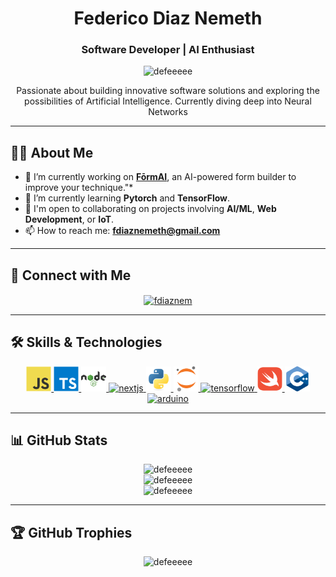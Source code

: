 <h1 align="center">Federico Diaz Nemeth</h1>
<h3 align="center">Software Developer | AI Enthusiast</h3>

<p align="center">
  <img src="https://komarev.com/ghpvc/?username=defeeeee&label=Profile%20Views&color=0e75b6&style=flat" alt="defeeeee" />
</p>

<p align="center">
  Passionate about building innovative software solutions and exploring the possibilities of Artificial Intelligence. Currently diving deep into Neural Networks
</p>

---

## 👨‍💻 About Me

- 🔭 I’m currently working on **[FōrmAI](https://github.com/Defeeeee/FormAI)**, an AI-powered form builder to improve your technique."*
- 🌱 I’m currently learning **Pytorch** and **TensorFlow**.
- 🤝 I'm open to collaborating on projects involving **AI/ML**, **Web Development**, or **IoT**.
- 📫 How to reach me: **fdiaznemeth@gmail.com**

---

## 🔗 Connect with Me

<p align="center">
  <a href="https://linkedin.com/in/fdiaznem" target="_blank">
    <img align="center" src="https://raw.githubusercontent.com/rahuldkjain/github-profile-readme-generator/master/src/images/icons/Social/linked-in-alt.svg" alt="fdiaznem" height="30" width="40" />
  </a>
  </p>

---

## 🛠️ Skills & Technologies

<p align="center">
  <a href="https://developer.mozilla.org/en-US/docs/Web/JavaScript" target="_blank" rel="noreferrer">
    <img src="https://raw.githubusercontent.com/devicons/devicon/master/icons/javascript/javascript-original.svg" alt="javascript" width="40" height="40"/>
  </a>
  <a href="https://www.typescriptlang.org/" target="_blank" rel="noreferrer">
    <img src="https://raw.githubusercontent.com/devicons/devicon/master/icons/typescript/typescript-original.svg" alt="typescript" width="40" height="40"/>
  </a>
  <a href="https://nodejs.org" target="_blank" rel="noreferrer">
    <img src="https://raw.githubusercontent.com/devicons/devicon/master/icons/nodejs/nodejs-original-wordmark.svg" alt="nodejs" width="40" height="40"/>
  </a>
  <a href="https://nextjs.org/" target="_blank" rel="noreferrer">
    <img src="https://cdn.worldvectorlogo.com/logos/nextjs-2.svg" alt="nextjs" width="40" height="40"/>
  </a>
  <a href="https://www.python.org" target="_blank" rel="noreferrer">
    <img src="https://raw.githubusercontent.com/devicons/devicon/master/icons/python/python-original.svg" alt="python" width="40" height="40"/>
  </a>
  <a href="https://jupyter.org/" target="_blank" rel="noreferrer">
    <img src="https://raw.githubusercontent.com/devicons/devicon/master/icons/jupyter/jupyter-original.svg" alt="jupyter" width="40" height="40"/>
  </a>
  <a href="https://www.tensorflow.org" target="_blank" rel="noreferrer">
    <img src="https://www.vectorlogo.zone/logos/tensorflow/tensorflow-icon.svg" alt="tensorflow" width="40" height="40"/>
  </a>
  <a href="https://developer.apple.com/swift/" target="_blank" rel="noreferrer">
    <img src="https://raw.githubusercontent.com/devicons/devicon/master/icons/swift/swift-original.svg" alt="swift" width="40" height="40"/>
  </a>
  <a href="https://www.w3schools.com/cpp/" target="_blank" rel="noreferrer">
    <img src="https://raw.githubusercontent.com/devicons/devicon/master/icons/cplusplus/cplusplus-original.svg" alt="cplusplus" width="40" height="40"/>
  </a>
  <a href="https://www.arduino.cc/" target="_blank" rel="noreferrer">
    <img src="https://cdn.worldvectorlogo.com/logos/arduino-1.svg" alt="arduino" width="40" height="40"/>
  </a>
</p>

---

## 📊 GitHub Stats

<p align="center">
  <img src="https://github-readme-stats.vercel.app/api?username=defeeeee&show_icons=true&locale=en&theme=tokyonight" alt="defeeeee" />
  <br/>
  <img src="https://github-readme-stats.vercel.app/api/top-langs?username=defeeeee&layout=compact&show_icons=true&locale=en&hide=jupyter%20notebook,css,html&theme=tokyonight" alt="defeeeee" />
  <br/>
  <img src="https://github-readme-streak-stats.herokuapp.com/?user=defeeeee&theme=tokyonight" alt="defeeeee" />
</p>

---

## 🏆 GitHub Trophies
<p align="center">
  <img src="https://github-profile-trophy.vercel.app/?username=defeeeee&theme=dracula&row=2&column=3" alt="defeeeee" /> 
</p>
